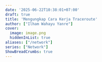 ```yaml
---
date: '2025-06-22T10:38:01+07:00'
draft: true
title: 'Mengungkap Cara Kerja Traceroute'
author: ["Ilham Wahayu Yanre"]
cover:
  image: image.png
  hiddenInList: true
aliases: ["/network"]
series: ["Network"]
ShowBreadCrumbs: true
---
```

